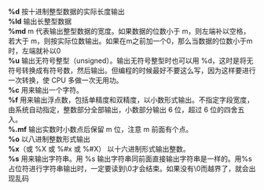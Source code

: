 **%d**   按十进制整型数据的实际长度输出  
**%ld**  输出长整型数据  
**%md**  m 代表输出整型数据的宽度。如果数据的位数小于 m，则左端补以空格，若大于 m，则按实际位数输出。如果在m之前加一个0，那么当数据的位数小于m时，左端就补以0  
**%u**   输出无符号整型（unsigned）。输出无符号整型时也可以用 %d，这时是将无符号转换成有符号数，然后输出。但编程的时候最好不要这么写，因为这样要进行一次转换，使 CPU 多做一次无用功。  
**%c**   用来输出一个字符。  
**%f**   用来输出浮点数，包括单精度和双精度，以小数形式输出。不指定字段宽度，由系统自动指定，整数部分全部输出，小数部分输出 6 位，超过 6 位的四舍五入。   
**%.mf** 输出实数时小数点后保留 m 位，注意 m 前面有个点。  
**%o**   以八进制整数形式输出  
**%x**（或 %X 或 %#x 或 %#X） 以十六进制形式输出整数。  
**%s**   用来输出字符串。用 %s 输出字符串同前面直接输出字符串是一样的。用%s占位符进行字符串输出时，一定要读到\0才会结束。如果没有\0而越界了，就会出现乱码